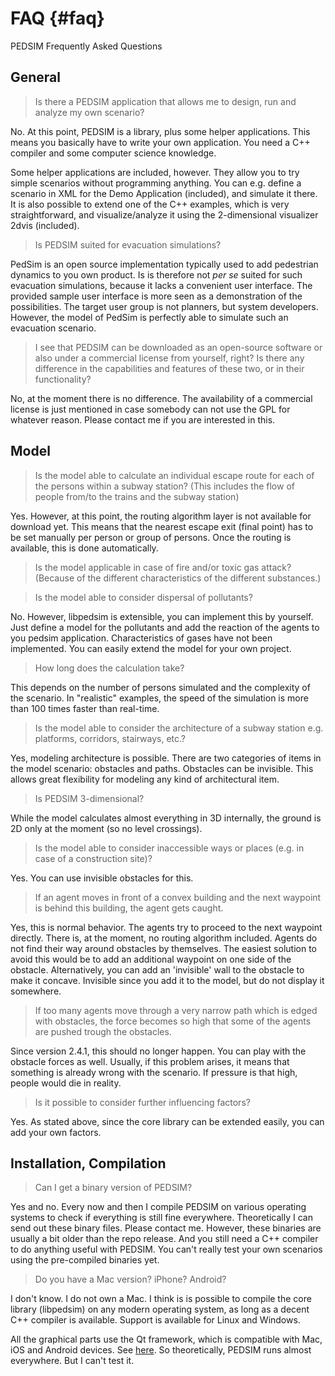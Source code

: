 FAQ {#faq}
===

PEDSIM Frequently Asked Questions

## General

> Is there a PEDSIM application that allows me to design, run and
> analyze my own scenario?

No. At this point, PEDSIM is a library, plus some helper
applications. This means you basically have to write your own
application. You need a C++ compiler and some computer science
knowledge.

Some helper applications are included, however. They allow you to try
simple scenarios without programming anything. You can e.g. define a
scenario in XML for the Demo Application (included), and simulate it
there. It is also possible to extend one of the C++ examples, which is
very straightforward, and visualize/analyze it using the 2-dimensional
visualizer 2dvis (included).

> Is PEDSIM suited for evacuation simulations?

PedSim is an open source implementation typically used to add
pedestrian dynamics to you own product. Is is therefore not _per se_
suited for such evacuation simulations, because it lacks a convenient
user interface. The provided sample user interface is more seen as a
demonstration of the possibilities. The target user group is not
planners, but system developers. However, the model of PedSim is
perfectly able to simulate such an evacuation scenario.

> I see that PEDSIM can be downloaded as an open-source software or
> also under a commercial license from yourself, right? Is there any
> difference in the capabilities and features of these two, or in
> their functionality?

No, at the moment there is no difference. The availability of a
commercial license is just mentioned in case somebody can not use the
GPL for whatever reason. Please contact me if you are interested in this.

## Model

> Is the model able to calculate an individual escape route for each of
> the persons within a subway station? (This includes the flow of people
> from/to the trains and the subway station)

Yes. However, at this point, the routing algorithm layer is not
available for download yet. This means that the nearest escape exit
(final point) has to be set manually per person or group of persons.
Once the routing is available, this is done automatically.

> Is the model applicable in case of fire and/or toxic gas attack?
> (Because of the different characteristics of the different
> substances.)

> Is the model able to consider dispersal of pollutants?

No. However, libpedsim is extensible, you can implement this by
yourself. Just define a model for the pollutants and add the reaction
of the agents to you pedsim application. Characteristics of gases have
not been implemented. You can easily extend the model for your own
project.

> How long does the calculation take?

This depends on the number of persons simulated and the complexity of
the scenario. In "realistic" examples, the speed of the simulation is
more than 100 times faster than real-time.

> Is the model able to consider the architecture of a subway station
> e.g. platforms, corridors, stairways, etc.?

Yes, modeling architecture is possible. There are two categories of
items in the model scenario: obstacles and paths. Obstacles can be
invisible. This allows great flexibility for modeling any kind of
architectural item.

> Is PEDSIM 3-dimensional?

While the model calculates almost everything in 3D internally, the
ground is 2D only at the moment (so no level crossings).

> Is the model able to consider inaccessible ways or places (e.g.  in
> case of a construction site)?

Yes. You can use invisible obstacles for this.

> If an agent moves in front of a convex building and the next
> waypoint is behind this building, the agent gets caught.

Yes, this is normal behavior. The agents try to proceed to the next
waypoint directly. There is, at the moment, no routing algorithm
included. Agents do not find their way around obstacles by themselves.
The easiest solution to avoid this would be to add an additional
waypoint on one side of the obstacle. Alternatively, you can add an
'invisible' wall to the obstacle to make it concave. Invisible since
you add it to the model, but do not display it somewhere.

> If too many agents move through a very narrow path which is edged
> with obstacles, the force becomes so high that some of the agents are
> pushed trough the obstacles.

Since version 2.4.1, this should no longer happen. You can play with
the obstacle forces as well. Usually, if this problem arises, it means
that something is already wrong with the scenario. If pressure is that
high, people would die in reality.

> Is it possible to consider further influencing factors?

Yes. As stated above, since the core library can be extended easily,
you can add your own factors.

## Installation, Compilation

> Can I get a binary version of PEDSIM?

Yes and no. Every now and then I compile PEDSIM on various operating
systems to check if everything is still fine everywhere. Theoretically
I can send out these binary files. Please contact me. However, these
binaries are usually a bit older than the repo release. And you still
need a C++ compiler to do anything useful with PEDSIM. You can't
really test your own scenarios using the pre-compiled binaries yet.

> Do you have a Mac version? iPhone? Android? 

I don't know. I do not own a Mac. I think is is possible to compile
the core library (libpedsim) on any modern operating system, as long
as a decent C++ compiler is available. Support is available for Linux
and Windows.

All the graphical parts use the Qt framework, which is compatible with
Mac, iOS and Android devices. See
[here](http://doc.qt.io/qt-5/supported-platforms.html). So
theoretically, PEDSIM runs almost everywhere. But I can't test it.